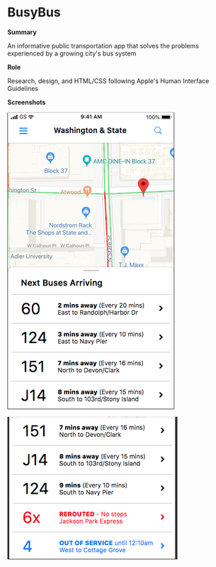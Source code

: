 # BusyBus
**Summary**

An informative public transportation app that solves the problems experienced by a growing city's bus system

**Role**

Research, design, and HTML/CSS following Apple's Human Interface Guidelines

**Screenshots**

![Screenshot 1](https://github.com/lindywins/BusyBus/blob/master/images/screenshot.png) 

![Screenshot 2](https://github.com/lindywins/BusyBus/blob/master/images/screenshot%202.png) 
